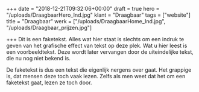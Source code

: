 +++
date = "2018-12-21T09:32:06+00:00"
draft = true
hero = "/uploads/DraagbaarHero_Ind.jpg"
klant = "Draagbaar"
tags = ["website"]
title = "Draagbaar"
werk = ["/uploads/DraagbaarHome_Ind.jpg", "/uploads/Draagbaar_prijzen.jpg"]

+++
Dit is een faketekst. Alles wat hier staat is slechts om een indruk te geven van het grafische effect van tekst op deze plek. Wat u hier leest is een voorbeeldtekst. Deze wordt later vervangen door de uiteindelijke tekst, die nu nog niet bekend is.

De faketekst is dus een tekst die eigenlijk nergens over gaat. Het grappige is, dat mensen deze toch vaak lezen. Zelfs als men weet dat het om een faketekst gaat, lezen ze toch door.